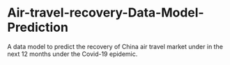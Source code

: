 # Air-travel-recovery-Data-Model-Prediction
A data model to predict the recovery of China air travel market under in the next 12 months under the Covid-19 epidemic.
